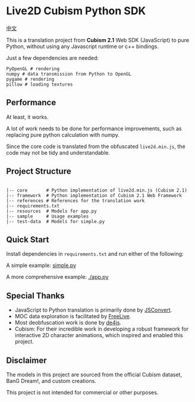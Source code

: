 # Live2D Cubism Python SDK

[中文](./README.cn.md)

This is a translation project from **Cubism 2.1** Web SDK (JavaScript) to pure Python, without using any Javascript runtime or c++ bindings.

Just a few dependencies are needed:

```
PyOpenGL # rendering
numpy # data transmission from Python to OpenGL
pygame # rendering
pillow # loading textures
```

## Performance

At least, it works.

A lot of work needs to be done for performance improvements, such as replacing pure python calculation with numpy.

Since the core code is translated from the obfuscated `live2d.min.js`, the code may not be tidy and understandable.

## Project Structure

```

|-- core       # Python implementation of live2d.min.js (Cubism 2.1)
|-- framework  # Python implementation of Cubism 2.1 Web Framework
|-- references # References for the translation work
|-- requirements.txt
|-- resources  # Models for app.py
|-- sample     # Usage examples
|-- test-data  # Models for simple.py
```

## Quick Start

Install dependencies in `requirements.txt` and run either of the following:

A simple example: [simple.py](./simple.py)

A more comprehensive example: [./app.py](app.py)

## Special Thanks

- JavaScript to Python translation is primarily done by [JSConvert](https://github.com/JonBoynton/JSConvert).
- MOC data exploration is facilitated by [FreeLive](https://github.com/NiaBie/FreeLive).
- Most deobfuscation work is done by [de4js](https://github.com/lelinhtinh/de4js).
- Cubism: For their incredible work in developing a robust framework for interactive 2D character animations, which
  inspired and enabled this project.

## Disclaimer

The models in this project are sourced from the official Cubism dataset, BanG Dream!, and custom creations.

This project is not intended for commercial or other purposes.



